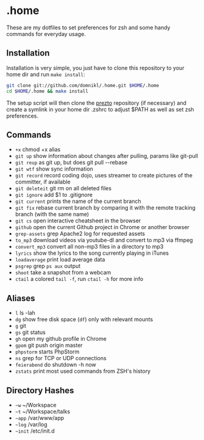 # .home

These are my dotfiles to set preferences for zsh and some handy commands for everyday usage.

## Installation

Installation is very simple, you just have to clone this repository to your home dir and run `make install`:

```bash
git clone git://github.com/domnikl/.home.git $HOME/.home
cd $HOME/.home && make install
```

The setup script will then clone the [prezto](https://github.com/sorin-ionescu/prezto) repository (if necessary) and create a symlink in your home dir .zshrc to adjust $PATH as well as set zsh preferences.

## Commands

* `+x` 				    chmod +x alias
* `git up` 			  show information about changes after pulling, params like git-pull
* `git reup` 		  as git up, but does git pull --rebase
* `git wtf` 		  show sync information
* `git record` 		record coding dojo, uses streamer to create pictures of the committer, if available
* `git deleteit` 	git rm on all deleted files
* `git ignore` 	  add $1 to .gitignore
* `git current`   prints the name of the current branch
* `git fix` 	    rebase current branch by comparing it with the remote tracking branch (with the same name)
* `git cs`		    open interactive cheatsheet in the browser
* `github`        open the current Github project in Chrome or another browser
* `grep-assets`   grep Apache2 log for requested assets
* `to_mp3` 			  download videos via youtube-dl and convert to mp3 via ffmpeg
* `convert_mp3`   convert all non-mp3 files in a directory to mp3
* `lyrics` 			  show the lyrics to the song currently playing in iTunes
* `loadaverage`   print load average data
* `psgrep` 			  grep `ps aux` output
* `shoot` 			  take a snapshot from a webcam
* `ctail`         a colored `tail -f`, run `ctail -h` for more info

## Aliases

* `l` 			   ls -lah
* `dg`			   show free disk space (`df`) only with relevant mounts
* `g` 			   git
* `gs` 			   git status
* `gh` 			   open my github profile in Chrome
* `gpom` 		   git push origin master
* `phpstorm` 	 starts PhpStorm
* `ns` 			   grep for TCP or UDP connections
* `feierabend` do shutdown -h now
* `zstats`     print most used commands from ZSH's history

## Directory Hashes

* `~w` 		  ~/Workspace
* `~t` 		  ~/Workspace/talks
* `~app` 	  /var/www/app
* `~log` 	  /var/log
* `~init` 	/etc/init.d

